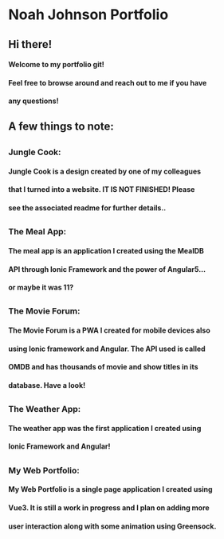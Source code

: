 # Noah Johnson Portfolio
## Hi there!
#### Welcome to my portfolio git!
#### Feel free to browse around and reach out to me if you have
#### any questions!
##
## A few things to note:
##
### Jungle Cook:
#### Jungle Cook is a design created by one of my colleagues
#### that I turned into a website. IT IS NOT FINISHED! Please
#### see the associated readme for further details..
##
### The Meal App:
#### The meal app is an application I created using the MealDB
#### API through Ionic Framework and the power of Angular5... 
#### or maybe it was 11? 
##
### The Movie Forum:
#### The Movie Forum is a PWA I created for mobile devices also
#### using Ionic framework and Angular. The API used is called
#### OMDB and has thousands of movie and show titles in its
#### database. Have a look!
##
### The Weather App:
#### The weather app was the first application I created using
#### Ionic Framework and Angular!
##
### My Web Portfolio:
#### My Web Portfolio is a single page application I created using
#### Vue3. It is still a work in progress and I plan on adding more 
#### user interaction along with some animation using Greensock.
